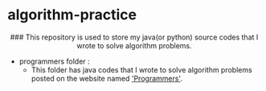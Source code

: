 # algorithm-practice  
<center>### This repository is used to store my java(or python) source codes that I wrote to solve algorithm problems.</center>

* programmers folder :
  - This folder has java codes that I wrote to solve algorithm problems posted on the website named ['Programmers'](https://programmers.co.kr/learn/challenges).
